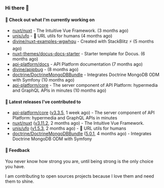 ### Hi there 👋

#### 👷 Check out what I'm currently working on

- [nuxt/nuxt](https://github.com/nuxt/nuxt) - The Intuitive Vue Framework. (3 months ago)
- [unjs/ufo](https://github.com/unjs/ufo) - 🔗 URL utils for humans (4 months ago)
- [divine/nuxt-examples-wgwhqu](https://github.com/divine/nuxt-examples-wgwhqu) - Created with StackBlitz ⚡️ (5 months ago)
- [nuxt-themes/docus-docs-starter](https://github.com/nuxt-themes/docus-docs-starter) - Starter template for Docus. (6 months ago)
- [api-platform/docs](https://github.com/api-platform/docs) - API Platform documentation (7 months ago)
- [divine/apipbug](https://github.com/divine/apipbug) -  (8 months ago)
- [doctrine/DoctrineMongoDBBundle](https://github.com/doctrine/DoctrineMongoDBBundle) - Integrates Doctrine MongoDB ODM with Symfony (10 months ago)
- [api-platform/core](https://github.com/api-platform/core) - The server component of API Platform: hypermedia and GraphQL APIs in minutes (10 months ago)

#### 🔭 Latest releases I've contributed to

- [api-platform/core](https://github.com/api-platform/core) ([v3.3.5](https://github.com/api-platform/core/releases/tag/v3.3.5), 1 week ago) - The server component of API Platform: hypermedia and GraphQL APIs in minutes
- [nuxt/nuxt](https://github.com/nuxt/nuxt) ([v3.11.2](https://github.com/nuxt/nuxt/releases/tag/v3.11.2), 2 months ago) - The Intuitive Vue Framework.
- [unjs/ufo](https://github.com/unjs/ufo) ([v1.5.3](https://github.com/unjs/ufo/releases/tag/v1.5.3), 2 months ago) - 🔗 URL utils for humans
- [doctrine/DoctrineMongoDBBundle](https://github.com/doctrine/DoctrineMongoDBBundle) ([5.0.1](https://github.com/doctrine/DoctrineMongoDBBundle/releases/tag/5.0.1), 4 months ago) - Integrates Doctrine MongoDB ODM with Symfony

#### 💬 Feedback
You never know how strong you are, until being strong is the only choice you have.

I am contributing to open sources projects because I love them and need them to shine.

